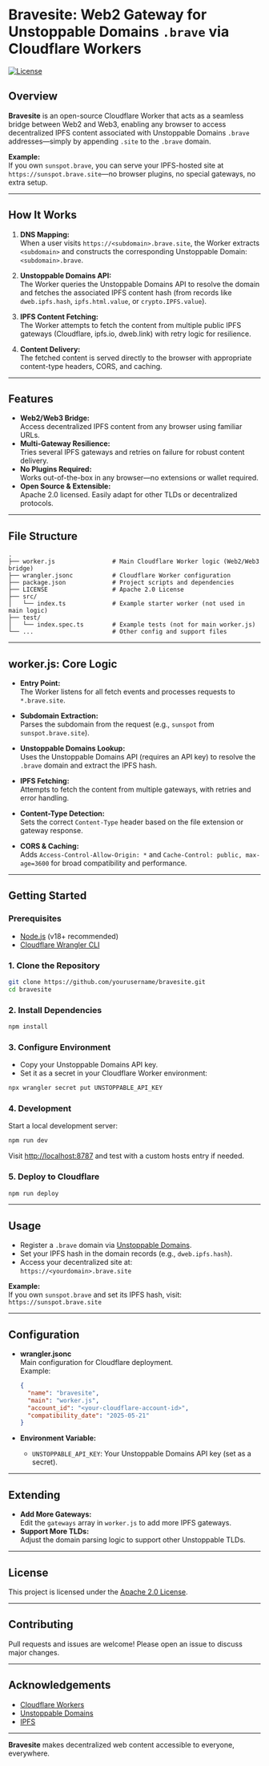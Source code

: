 # Bravesite: Web2 Gateway for Unstoppable Domains `.brave` via Cloudflare Workers

[![License](https://img.shields.io/badge/license-Apache%202.0-blue.svg)](LICENSE)

## Overview

**Bravesite** is an open-source Cloudflare Worker that acts as a seamless bridge between Web2 and Web3, enabling any browser to access decentralized IPFS content associated with Unstoppable Domains `.brave` addresses—simply by appending `.site` to the `.brave` domain.

**Example:**  
If you own `sunspot.brave`, you can serve your IPFS-hosted site at `https://sunspot.brave.site`—no browser plugins, no special gateways, no extra setup.

---

## How It Works

1. **DNS Mapping:**  
   When a user visits `https://<subdomain>.brave.site`, the Worker extracts `<subdomain>` and constructs the corresponding Unstoppable Domain: `<subdomain>.brave`.

2. **Unstoppable Domains API:**  
   The Worker queries the Unstoppable Domains API to resolve the domain and fetches the associated IPFS content hash (from records like `dweb.ipfs.hash`, `ipfs.html.value`, or `crypto.IPFS.value`).

3. **IPFS Content Fetching:**  
   The Worker attempts to fetch the content from multiple public IPFS gateways (Cloudflare, ipfs.io, dweb.link) with retry logic for resilience.

4. **Content Delivery:**  
   The fetched content is served directly to the browser with appropriate content-type headers, CORS, and caching.

---

## Features

- **Web2/Web3 Bridge:**  
  Access decentralized IPFS content from any browser using familiar URLs.
- **Multi-Gateway Resilience:**  
  Tries several IPFS gateways and retries on failure for robust content delivery.
- **No Plugins Required:**  
  Works out-of-the-box in any browser—no extensions or wallet required.
- **Open Source & Extensible:**  
  Apache 2.0 licensed. Easily adapt for other TLDs or decentralized protocols.

---

## File Structure

```
.
├── worker.js                # Main Cloudflare Worker logic (Web2/Web3 bridge)
├── wrangler.jsonc           # Cloudflare Worker configuration
├── package.json             # Project scripts and dependencies
├── LICENSE                  # Apache 2.0 License
├── src/
│   └── index.ts             # Example starter worker (not used in main logic)
├── test/
│   └── index.spec.ts        # Example tests (not for main worker.js)
└── ...                      # Other config and support files
```

---

## worker.js: Core Logic

- **Entry Point:**  
  The Worker listens for all fetch events and processes requests to `*.brave.site`.

- **Subdomain Extraction:**  
  Parses the subdomain from the request (e.g., `sunspot` from `sunspot.brave.site`).

- **Unstoppable Domains Lookup:**  
  Uses the Unstoppable Domains API (requires an API key) to resolve the `.brave` domain and extract the IPFS hash.

- **IPFS Fetching:**  
  Attempts to fetch the content from multiple gateways, with retries and error handling.

- **Content-Type Detection:**  
  Sets the correct `Content-Type` header based on the file extension or gateway response.

- **CORS & Caching:**  
  Adds `Access-Control-Allow-Origin: *` and `Cache-Control: public, max-age=3600` for broad compatibility and performance.

---

## Getting Started

### Prerequisites

- [Node.js](https://nodejs.org/) (v18+ recommended)
- [Cloudflare Wrangler CLI](https://developers.cloudflare.com/workers/wrangler/get-started/)

### 1. Clone the Repository

```bash
git clone https://github.com/yourusername/bravesite.git
cd bravesite
```

### 2. Install Dependencies

```bash
npm install
```

### 3. Configure Environment

- Copy your Unstoppable Domains API key.
- Set it as a secret in your Cloudflare Worker environment:

```bash
npx wrangler secret put UNSTOPPABLE_API_KEY
```

### 4. Development

Start a local development server:

```bash
npm run dev
```

Visit [http://localhost:8787](http://localhost:8787) and test with a custom hosts entry if needed.

### 5. Deploy to Cloudflare

```bash
npm run deploy
```

---

## Usage

- Register a `.brave` domain via [Unstoppable Domains](https://unstoppabledomains.com/).
- Set your IPFS hash in the domain records (e.g., `dweb.ipfs.hash`).
- Access your decentralized site at:  
  `https://<yourdomain>.brave.site`

**Example:**  
If you own `sunspot.brave` and set its IPFS hash, visit:  
`https://sunspot.brave.site`

---

## Configuration

- **wrangler.jsonc**  
  Main configuration for Cloudflare deployment.  
  Example:
  ```json
  {
    "name": "bravesite",
    "main": "worker.js",
    "account_id": "<your-cloudflare-account-id>",
    "compatibility_date": "2025-05-21"
  }
  ```

- **Environment Variable:**  
  - `UNSTOPPABLE_API_KEY`: Your Unstoppable Domains API key (set as a secret).

---

## Extending

- **Add More Gateways:**  
  Edit the `gateways` array in `worker.js` to add more IPFS gateways.
- **Support More TLDs:**  
  Adjust the domain parsing logic to support other Unstoppable TLDs.

---

## License

This project is licensed under the [Apache 2.0 License](LICENSE).

---

## Contributing

Pull requests and issues are welcome! Please open an issue to discuss major changes.

---

## Acknowledgements

- [Cloudflare Workers](https://developers.cloudflare.com/workers/)
- [Unstoppable Domains](https://unstoppabledomains.com/)
- [IPFS](https://ipfs.tech/)

---

**Bravesite** makes decentralized web content accessible to everyone, everywhere. 